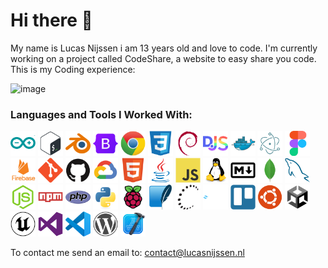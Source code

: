 # Hi there 👋
My name is Lucas Nijssen i am 13 years old and love to code. I'm currently working on a project called CodeShare, a website to easy share you code. This is my Coding experience:

![image](https://user-images.githubusercontent.com/70206645/179404022-668e76fb-e9d4-4be7-9427-bf57da1ae56d.png)
<h3 align="left">Languages and Tools I Worked With:</h3>
<p align="left">
<img src="https://raw.githubusercontent.com/devicons/devicon/master/icons/arduino/arduino-original.svg" width="40"> 
<img src="https://raw.githubusercontent.com/devicons/devicon/master/icons/bash/bash-original.svg" width="40"> 
<img src="https://github.com/devicons/devicon/raw/master/icons/blender/blender-original.svg" width="40"> 
<img src="https://github.com/devicons/devicon/raw/master/icons/bootstrap/bootstrap-original.svg" width="40"> 
<img src="https://github.com/devicons/devicon/raw/master/icons/chrome/chrome-original.svg" width="40"> 
<img src="https://github.com/devicons/devicon/raw/master/icons/css3/css3-original.svg" width="40"> 
<img src="https://github.com/devicons/devicon/raw/master/icons/debian/debian-original.svg" width="40"> 
<img src="https://github.com/devicons/devicon/raw/master/icons/discordjs/discordjs-original.svg" width="40"> 
<img src="https://github.com/devicons/devicon/raw/master/icons/docker/docker-original.svg" width="40"> 
<img src="https://github.com/devicons/devicon/raw/master/icons/electron/electron-original.svg" width="40"> 
<img src="https://github.com/devicons/devicon/raw/master/icons/figma/figma-original.svg" width="40"> 
<img src="https://github.com/devicons/devicon/raw/master/icons/firebase/firebase-plain-wordmark.svg" width="40"> 
<img src="https://github.com/devicons/devicon/raw/master/icons/git/git-original.svg" width="40"> 
<img src="https://github.com/devicons/devicon/raw/master/icons/github/github-original.svg" width="40"> 
<img src="https://github.com/devicons/devicon/raw/master/icons/googlecloud/googlecloud-original.svg" width="40"> 
<img src="https://github.com/devicons/devicon/raw/master/icons/html5/html5-original.svg" width="40"> 
<img src="https://github.com/devicons/devicon/raw/master/icons/java/java-original.svg" width="40"> 
<img src="https://github.com/devicons/devicon/raw/master/icons/javascript/javascript-original.svg" width="40"> 
<img src="https://github.com/devicons/devicon/raw/master/icons/linux/linux-original.svg" width="40"> 
<img src="https://github.com/devicons/devicon/raw/master/icons/markdown/markdown-original.svg" width="40"> 
<img src="https://github.com/devicons/devicon/raw/master/icons/mongodb/mongodb-original.svg" width="40"> 
<img src="https://github.com/devicons/devicon/raw/master/icons/mysql/mysql-original.svg" width="40"> 
<img src="https://github.com/devicons/devicon/raw/master/icons/nodejs/nodejs-original.svg" width="40"> 
<img src="https://github.com/devicons/devicon/raw/master/icons/npm/npm-original-wordmark.svg" width="40"> 
<img src="https://github.com/devicons/devicon/raw/master/icons/php/php-original.svg" width="40"> 
<img src="https://github.com/devicons/devicon/raw/master/icons/python/python-original.svg" width="40"> 
<img src="https://github.com/devicons/devicon/raw/master/icons/raspberrypi/raspberrypi-original.svg" width="40"> 
<img src="https://github.com/devicons/devicon/raw/master/icons/sqlite/sqlite-original.svg" width="40"> 
<img src="https://github.com/devicons/devicon/raw/master/icons/ssh/ssh-original.svg" width="40"> 
<img src="https://github.com/devicons/devicon/raw/master/icons/tailwindcss/tailwindcss-original-wordmark.svg" width="40"> 
<img src="https://github.com/devicons/devicon/raw/master/icons/trello/trello-plain.svg" width="40"> 
<img src="https://github.com/devicons/devicon/raw/master/icons/ubuntu/ubuntu-plain.svg" width="40"> 
<img src="https://github.com/devicons/devicon/raw/master/icons/unity/unity-original.svg" width="40"> 
<img src="https://github.com/devicons/devicon/raw/master/icons/unrealengine/unrealengine-original.svg" width="40"> 
<img src="https://github.com/devicons/devicon/raw/master/icons/visualstudio/visualstudio-plain.svg" width="40"> 
<img src="https://github.com/devicons/devicon/raw/master/icons/vscode/vscode-original.svg" width="40"> 
<img src="https://github.com/devicons/devicon/raw/master/icons/wordpress/wordpress-plain.svg" width="40"> 
<img src="https://github.com/devicons/devicon/raw/master/icons/xcode/xcode-original.svg" width="40"> 
</p>
 
 To contact me send an email to: contact@lucasnijssen.nl
